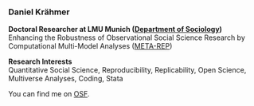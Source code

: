 ### Daniel Krähmer

**Doctoral Researcher at LMU Munich ([Department of Sociology](https://www.en.soziologie.uni-muenchen.de/index.html))** <br>
Enhancing the Robustness of Observational Social Science Research by Computational Multi-Model Analyses ([META-REP](https://www.ls4.soziologie.uni-muenchen.de/aktuelle_forschung/rob-meta-rep/index.html))
<br>

**Research Interests**<br>
Quantitative Social Science, Reproducibility, Replicability, Open Science, Multiverse Analyses, Coding, Stata

You can find me on [OSF](osf.io/q9f8s).
